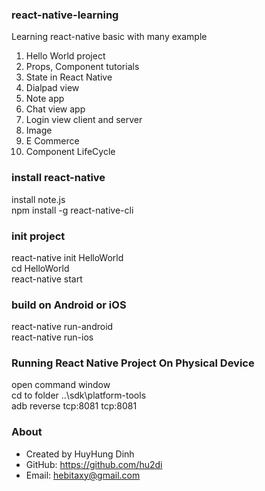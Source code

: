 ### react-native-learning
Learning react-native basic with many example

 1. Hello World project
 2. Props, Component tutorials
 3. State in React Native
 4. Dialpad view
 5. Note app
 6. Chat view app
 7. Login view client and server
 8. Image
 9. E Commerce
 10. Component LifeCycle
 
### install react-native
install note.js<br>
npm install -g react-native-cli

### init project
react-native init HelloWorld<br>
cd HelloWorld<br>
react-native start

### build on Android or iOS
react-native run-android<br>
react-native run-ios 

### Running React Native Project On Physical Device
open command window<br>
cd to folder ..\sdk\platform-tools<br>
adb reverse tcp:8081 tcp:8081

### About
- Created by HuyHung Dinh
- GitHub: https://github.com/hu2di
- Email: hebitaxy@gmail.com
